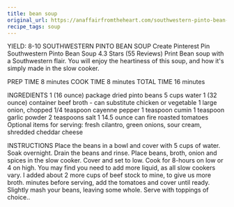 ```yaml
---
title: bean soup
original_url: https://anaffairfromtheheart.com/southwestern-pinto-bean-soup/
recipe_tags: soup
---
```

YIELD: 8-10
SOUTHWESTERN PINTO BEAN SOUP
Create Pinterest Pin
Southwestern Pinto Bean Soup
4.3 Stars (55 Reviews)
Print
Bean soup with a Southwestern flair. You will enjoy the heartiness of this soup, and how it's simply made in the slow cooker.

PREP TIME
8 minutes
COOK TIME
8 minutes
TOTAL TIME
16 minutes



INGREDIENTS
1 (16 ounce) package dried pinto beans
5 cups water
1 (32 ounce) container beef broth - can substitute chicken or vegetable
1 large onion, chopped
1/4 teaspoon cayenne pepper
1 teaspoon cumin
1 teaspoon garlic powder
2 teaspoons salt
1 14.5 ounce can fire roasted tomatoes
Optional items for serving: fresh cilantro, green onions, sour cream, shredded cheddar cheese



INSTRUCTIONS
Place the beans in a bowl and cover with 5 cups of water. Soak overnight. Drain the beans and rinse.
Place beans, broth, onion and spices in the slow cooker. Cover and set to low. Cook for 8-hours on low or 4 on high.
You may find you need to add more liquid, as all slow cookers vary. I added about 2 more cups of beef stock to mine, to give us more broth.
minutes before serving, add the tomatoes and cover until ready.
Slightly mash your beans, leaving some whole.
Serve with toppings of choice..
